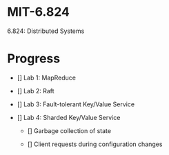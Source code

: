 # MIT-6.824
6.824: Distributed Systems

# Progress
- [] Lab 1: MapReduce

- [] Lab 2: Raft

- [] Lab 3: Fault-tolerant Key/Value Service

- [] Lab 4: Sharded Key/Value Service

    - [] Garbage collection of state
    
    - [] Client requests during configuration changes
